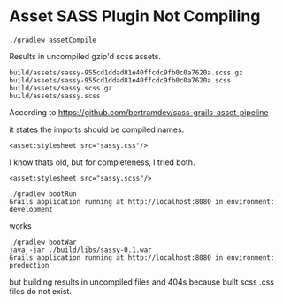 # Asset SASS Plugin Not Compiling




```shell
./gradlew assetCompile

```

Results in uncompiled gzip'd scss assets.

```
build/assets/sassy-955cd1ddad81e40ffcdc9fb0c0a7620a.scss.gz
build/assets/sassy-955cd1ddad81e40ffcdc9fb0c0a7620a.scss
build/assets/sassy.scss.gz
build/assets/sassy.scss
```

According to https://github.com/bertramdev/sass-grails-asset-pipeline

it states the imports should be compiled names.
```
<asset:stylesheet src="sassy.css"/>

```

I know thats old, but for completeness, I tried both.
```
<asset:stylesheet src="sassy.scss"/>

```

```
./gradlew bootRun
Grails application running at http://localhost:8080 in environment: development
```
works

```
./gradlew bootWar
java -jar ./build/libs/sassy-0.1.war 
Grails application running at http://localhost:8080 in environment: production
```
but building results in uncompiled files and 404s because built scss .css files do not exist.